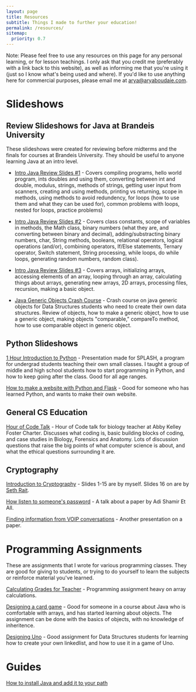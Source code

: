 ```yaml
---
layout: page
title: Resources
subtitle: Things I made to further your education!
permalink: /resources/
sitemap:
  priority: 0.7
---
```

Note: Please feel free to use any resources on this page for any personal learning, or for lesson teachings. I only ask that you credit me (preferably with a link back to this website), as well as informing me that you're using it (just so I know what's being used and where). If you'd like to use anything here for commercial purposes, please email me at arya@aryaboudaie.com. 

# Slideshows

## Review Slideshows for Java at Brandeis University

These slideshows were created for reviewing before midterms and the finals for courses at Brandeis University. They should be useful to anyone learning Java at an intro level. 

- [Intro Java Review Slides #1](https://docs.google.com/presentation/d/19zhU2_FCLNG1BYiYvDdN4-n6AzCk_MgblPf6WPYEoGc/edit#slide=id.p) - Covers compiling programs, hello world program, ints doubles and using them, converting between int and double, modulus, strings, methods of strings, getting user input from scanners, creating and using methods, printing vs returning, scope in methods, using methods to avoid redundency, for loops (how to use them and what they can be used for), common problems with loops, nested for loops, practice problems)

- [Intro Java Review Slides #2](https://docs.google.com/presentation/d/1IsrEOGZ2VnVa-KLKWzoawvgft4UVBocYfxmkn6clwAQ/edit#slide=id.p) - Covers class constants, scope of variables in methods, the Math class, binary numbers (what they are, and converting between binary and decimal), adding/substracting binary numbers, char, String methods, booleans, relational operators, logical operations (and/or), combining operators, If/Else statements, Ternary operator, Switch statement, String processing, while loops, do while loops, generating random numbers, random class).

- [Intro Java Review Slides #3](https://docs.google.com/presentation/d/1MtXnFcKNE0LEsu6uL3m12r9TwyxKOlXzW1XRKCuRsF4) - Covers arrays, initializing arrays, accessing elements of an array, looping through an array, calculating things about arrays, generating new arrays, 2D arrays, processing files, recursion, making a basic object. 

- [Java Generic Objects Crash Course](https://docs.google.com/presentation/d/10Cj_z8h1Cvxr4aEAchDQPUqlJTKxz4_10w0QT-JgUhw/edit) - Crash course on java generic objects for Data Structures students who need to create their own data structures. Review of objects, how to make a generic object, how to use a generic object, making objects "comparable," compareTo method, how to use comparable object in generic object. 


## Python Slideshows

[1 Hour Introduction to Python](https://docs.google.com/presentation/d/19h4-SJHI8i3Eapg7CSW2eUivN_4yD69eiGuj2yLIlp4/edit#slide=id.p) - Presentation made for SPLASH, a program for undergrad students teaching their own small classes. I taught a group of middle and high school students how to start programming in Python, and how to keep going after the class. Good for all age ranges. 

[How to make a website with Python and Flask](https://docs.google.com/presentation/d/1AQRvjxiCUtJOOHrDdmRpPyhjSNMWVi4am4vJjlD5Jdo/edit#slide=id.g2020205a98_0_0) - Good for someone who has learned Python, and wants to make their own website. 

## General CS Education

[Hour of Code Talk](https://docs.google.com/presentation/d/1TkN-hxmZ_CdiHnF6eYuUFdkbl4SZwGH8rL1MMCBivaU/edit#slide=id.p) - Hour of Code talk for biology teacher at Abby Kelley Foster Charter. Discusses what coding is, basic building blocks of coding, and case studies in Biology, Forensics and Anatomy. Lots of discussion questions that raise the big points of what computer science is about, and what the ethical questions surrounding it are. 

## Cryptography

[Introduction to Cryptography](https://docs.google.com/presentation/d/1MXfMufdQIRFoKF0JLBAseTfX56yeRR7TFsdMrzpSF7k/edit#slide=id.p) - Slides 1-15 are by myself. Slides 16 on are by [Seth Rait](http://www.sethrait.com). 

[How listen to someone's password](https://docs.google.com/presentation/u/1/d/1sAhMdgUiTs32AnYxYuHB2jB0LaWFZFEsJbyZf1K0czk/edit?usp=drive_web) - A talk about a paper by Adi Shamir Et All.

[Finding information from VOIP conversations](https://docs.google.com/presentation/u/1/d/1_ZZyHKuyNKhqHfgvdSf3ts1WJT4gqhO0AtS7GRO7Zq4/edit?usp=drive_web) - Another presentation on a paper.

# Programming Assignments

These are assignments that I wrote for various programming classes. They are good for giving to students, or trying to do yourself to learn the subjects or reinforce material you've learned. 

[Calculating Grades for Teacher](https://docs.google.com/document/d/1Xqoqx-_7VUghweE817hP9uqSGy8khdJTL5-yQQjorBc/edit) - Programming assignment heavy on array calculations. 

[Designing a card game](https://docs.google.com/document/d/1zqIqzH163VFJjA8OZHs3JfjwubAazAxsemnibHVQY0k/edit) - Good for someone in a course about Java who is comfortable with arrays, and has started learning about objects. The assignment can be done with the basics of objects, with no knowledge of inheritence.
  
[Designing Uno](https://docs.google.com/document/u/1/d/1N8eNwsbuhkPP-i6z_oNt1eVDVuT330UZNYOOPi6yGHU/edit?usp=drive_web) - Good assignment for Data Structures students for learning how to create your own linkedlist, and how to use it in a game of Uno.   

# Guides

[How to install Java and add it to your path](https://docs.google.com/document/u/1/d/1PVy5oauqgYLKqqB0uloYYrYzoridlPNDK-hqtTlUbX8/edit?usp=drive_web)